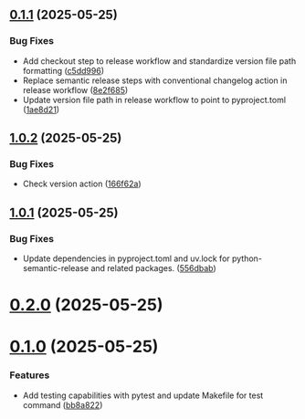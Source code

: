 ## [0.1.1](https://github.com/bubaley/domaestro/compare/v1.0.2...v0.1.1) (2025-05-25)


### Bug Fixes

* Add checkout step to release workflow and standardize version file path formatting ([c5dd996](https://github.com/bubaley/domaestro/commit/c5dd9966b61bebc0a8f655c21b7bf8c4660f79d7))
* Replace semantic release steps with conventional changelog action in release workflow ([8e2f685](https://github.com/bubaley/domaestro/commit/8e2f68509b59b49cd55cfd05d09bff0855b8ef47))
* Update version file path in release workflow to point to pyproject.toml ([1ae8d21](https://github.com/bubaley/domaestro/commit/1ae8d217dcee51fc6823e3d85a0e07afd58c9eb5))



## [1.0.2](https://github.com/bubaley/domaestro/compare/v1.0.1...v1.0.2) (2025-05-25)


### Bug Fixes

* Check version action ([166f62a](https://github.com/bubaley/domaestro/commit/166f62a2a817ea9f49c3844b0211b0d36b5390d2))



## [1.0.1](https://github.com/bubaley/domaestro/compare/v0.2.0...v1.0.1) (2025-05-25)


### Bug Fixes

* Update dependencies in pyproject.toml and uv.lock for python-semantic-release and related packages. ([556dbab](https://github.com/bubaley/domaestro/commit/556dbabac9adfbd819e716a366d290485cc1d46b))



# [0.2.0](https://github.com/bubaley/domaestro/compare/v0.1.0...v0.2.0) (2025-05-25)



# [0.1.0](https://github.com/bubaley/domaestro/compare/v0.0.6...v0.1.0) (2025-05-25)


### Features

* Add testing capabilities with pytest and update Makefile for test command ([bb8a822](https://github.com/bubaley/domaestro/commit/bb8a82207e02859a2e6c6fd5d44203c92b4ffce0))



